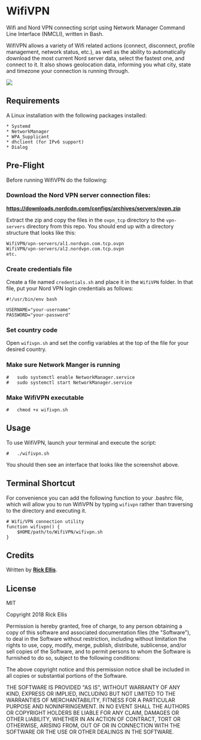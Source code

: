 # WifiVPN
Wifi and Nord VPN connecting script using Network Manager Command Line Interface (NMCLI), written in Bash. 

WifiVPN allows a variety of Wifi related actions (connect, disconnect, profile management, network status, etc.), as well as the ability to automatically download the most current Nord server data, select the fastest one, and connect to it. It also shows geolocation data, informing you what city, state and timezone your connection is running through.

<img src="https://i.imgur.com/8pU2y3b.png" />


## Requirements
A Linux installation with the following packages installed:

    * Systemd
    * NetworkManager
    * WPA_Supplicant
    * dhclient (for IPv6 support)
    * Dialog

## Pre-Flight
Before running WifiVPN do the following:

### Download the Nord VPN server connection files:

__https://downloads.nordcdn.com/configs/archives/servers/ovpn.zip__

Extract the zip and copy the files in the `ovpn_tcp` directory to the `vpn-servers` directory from this repo. You should end up with a directory structure that looks like this:

    WifiVPN/vpn-servers/al1.nordvpn.com.tcp.ovpn
    WifiVPN/vpn-servers/al2.nordvpn.com.tcp.ovpn
    etc.

### Create credentials file

Create a file named `credentials.sh` and place it in the `WifiVPN` folder. In that file, put your Nord VPN login credentials as follows:

    #!/usr/bin/env bash

    USERNAME="your-username"
    PASSWORD="your-password"

### Set country code
Open `wifivpn.sh` and set the config variables at the top of the file for your desired country.

### Make sure Network Manger is running

    #   sudo systemctl enable NetworkManager.service
    #   sudo systemctl start NetworkManager.service

### Make WifiVPN executable

    #   chmod +x wifivpn.sh

## Usage
To use WifiVPN, launch your terminal and execute the script:

    #   ./wifivpn.sh

You should then see an interface that looks like the screenshot above.

## Terminal Shortcut
For convenience you can add the following function to your .bashrc file, which will allow you to run WifiVPN by typing `wifivpn` rather than traversing to the directory and executing it.

    # Wifi/VPN connection utility
    function wifivpn() {
        $HOME/path/to/WifiVPN/wifivpn.sh
    }

## Credits

Written by __[Rick Ellis](http://rickellis.com/)__.

## License

MIT

Copyright 2018 Rick Ellis

Permission is hereby granted, free of charge, to any person obtaining a copy of this software and associated documentation files (the "Software"), to deal in the Software without restriction, including without limitation the rights to use, copy, modify, merge, publish, distribute, sublicense, and/or sell copies of the Software, and to permit persons to whom the Software is furnished to do so, subject to the following conditions:

The above copyright notice and this permission notice shall be included in all copies or substantial portions of the Software.

THE SOFTWARE IS PROVIDED "AS IS", WITHOUT WARRANTY OF ANY KIND, EXPRESS OR IMPLIED, INCLUDING BUT NOT LIMITED TO THE WARRANTIES OF MERCHANTABILITY, FITNESS FOR A PARTICULAR PURPOSE AND NONINFRINGEMENT. IN NO EVENT SHALL THE AUTHORS OR COPYRIGHT HOLDERS BE LIABLE FOR ANY CLAIM, DAMAGES OR OTHER LIABILITY, WHETHER IN AN ACTION OF CONTRACT, TORT OR OTHERWISE, ARISING FROM, OUT OF OR IN CONNECTION WITH THE SOFTWARE OR THE USE OR OTHER DEALINGS IN THE SOFTWARE.